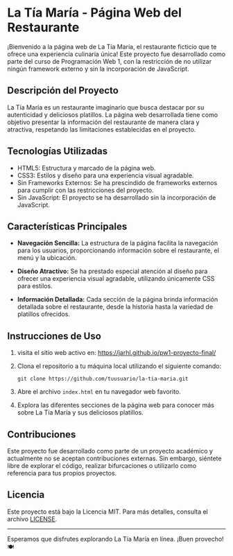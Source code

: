 # La Tía María - Página Web del Restaurante

¡Bienvenido a la página web de La Tía María, el restaurante ficticio que te ofrece una experiencia culinaria única! Este proyecto fue desarrollado como parte del curso de Programación Web 1, con la restricción de no utilizar ningún framework externo y sin la incorporación de JavaScript.

## Descripción del Proyecto

La Tía María es un restaurante imaginario que busca destacar por su autenticidad y deliciosos platillos. La página web desarrollada tiene como objetivo presentar la información del restaurante de manera clara y atractiva, respetando las limitaciones establecidas en el proyecto.

## Tecnologías Utilizadas

- HTML5: Estructura y marcado de la página web.
- CSS3: Estilos y diseño para una experiencia visual agradable.
- Sin Frameworks Externos: Se ha prescindido de frameworks externos para cumplir con las restricciones del proyecto.
- Sin JavaScript: El proyecto se ha desarrollado sin la incorporación de JavaScript.

## Características Principales

- **Navegación Sencilla:** La estructura de la página facilita la navegación para los usuarios, proporcionando información sobre el restaurante, el menú y la ubicación.
  
- **Diseño Atractivo:** Se ha prestado especial atención al diseño para ofrecer una experiencia visual agradable, utilizando únicamente CSS para estilos.

- **Información Detallada:** Cada sección de la página brinda información detallada sobre el restaurante, desde la historia hasta la variedad de platillos ofrecidos.

## Instrucciones de Uso
1. visita el sitio web activo en: https://jarhl.github.io/pw1-proyecto-final/
2. Clona el repositorio a tu máquina local utilizando el siguiente comando:
   ```
   git clone https://github.com/tuusuario/la-tia-maria.git
   ```

2. Abre el archivo `index.html` en tu navegador web favorito.

3. Explora las diferentes secciones de la página web para conocer más sobre La Tía María y sus deliciosos platillos.

## Contribuciones

Este proyecto fue desarrollado como parte de un proyecto académico y actualmente no se aceptan contribuciones externas. Sin embargo, siéntete libre de explorar el código, realizar bifurcaciones o utilizarlo como referencia para tus propios proyectos.

## Licencia

Este proyecto está bajo la Licencia MIT. Para más detalles, consulta el archivo [LICENSE](LICENSE).

---

Esperamos que disfrutes explorando La Tía María en línea. ¡Buen provecho! 🍽️
